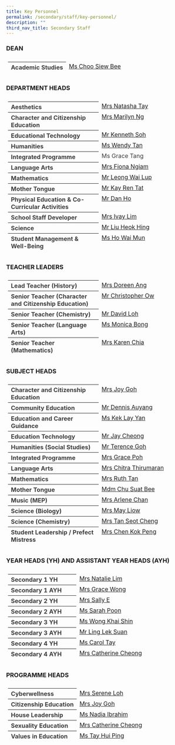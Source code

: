 ```yaml
---
title: Key Personnel
permalink: /secondary/staff/key-personnel/
description: ""
third_nav_title: Secondary Staff
---
```

<style type="text/css">
.tg {
    color: #3D3D3D;
    padding: 10px 5px;
    text-align: left;
    width: 100%;
}
.tg td {
    overflow: hidden;
    word-break: normal;
}
.tg th {
    color: #3D3D3D;
    font-weight: bold;
}
.tg .tr-norm {
    vertical-align: top;
    width: 60%;
}
.tg .tr-header {
    text-align: left;
    font-weight: bold;
    vertical-align: top;
    width: 50%;
}
</style>

### DEAN

<table class="tg">
  <thead>
    <tr>
      <th class="tr-header">Academic Studies</th>
      <td class="tr-norm"><a href="mailto:choo_siew_bee@schools.gov.sg">Ms Choo Siew Bee</a></td>
    </tr>
  </thead>
  <tbody>
  </tbody>
</table>

### DEPARTMENT HEADS
<table class="tg">
  <thead>
    <tr>
      <th class="tr-header">Aesthetics</th>
      <td class="tr-norm"><a href="mailto:sophia_natasha_wei_junhao@schools.gov.sg">Mrs Natasha Tay</a></td>
    </tr>
    <tr>
      <th class="tr-header">Character and Citizenship Education</th>
      <td class="tr-norm"><a href="mailto:lau_li-lin_marilyn@schools.gov.sg">Mrs Marilyn Ng</a></td>
    </tr>
    <tr>
      <th class="tr-header">Educational Technology</th>
      <td class="tr-norm"><a href="mailto:soh_chen_wai_kenneth@schools.gov.sg">Mr Kenneth Soh</a></td>
    </tr>
    <tr>
      <th class="tr-header">Humanities</th>
      <td class="tr-norm"><a href="mailto:wendy_li-_jin_tan@schools.gov.sg">Ms Wendy Tan</a></td>
    </tr>
    <tr>
      <th class="tr-header">Integrated Programme</th>
      <td class="tr-norm">Ms Grace Tang</td>
    </tr>
    <tr>
      <th class="tr-header">Language Arts</th>
      <td class="tr-norm"><a href="mailto:fiona_ngiam@schools.gov.sg">Mrs Fiona Ngiam</a></td>
    </tr>
    <tr>
      <th class="tr-header">Mathematics</th>
      <td class="tr-norm"><a href="mailto:leong_wai_lup@schools.gov.sg">Mr Leong Wai Lup</a></td>
    </tr>
    <tr>
      <th class="tr-header">Mother Tongue</th>
      <td class="tr-norm"><a href="mailto:kay_ren_tat@schools.gov.sg">Mr Kay Ren Tat</a></td>
    </tr>
    <tr>
      <th class="tr-header">Physical Education &amp; Co-Curricular Activities</th>
      <td class="tr-norm"><a href="mailto:dan_ho@schools.gov.sg">Mr Dan Ho</a></td>
    </tr>
    <tr>
      <th class="tr-header">School Staff Developer</th>
      <td class="tr-norm"><a href="mailto:tan_sin_yee_ivay@schools.gov.sg">Mrs Ivay Lim</a></td>
    </tr>
    <tr>
      <th class="tr-header">Science</th>
      <td class="tr-norm"><a href="mailto:liu_heok_hing@schools.gov.sg">Mr Liu Heok Hing</a></td>
    </tr>
    <tr>
      <th class="tr-header">Student Management &amp; Well-Being</th>
      <td class="tr-norm"><a href="mailto:ho_wai_mun@schools.gov.sg">Ms Ho Wai Mun</a></td>
    </tr>
  </thead>
  <tbody>
  </tbody>
</table>

### TEACHER LEADERS

<table class="tg">
  <thead>
    <tr>
      <th class="tr-header">Lead Teacher (History)</th>
      <td class="tr-norm"><a href="mailto:lim_li_huang_doreen@schools.gov.sg">Mrs Doreen Ang</a></td>
    </tr>
    <tr>
      <th class="tr-header">Senior Teacher (Character and Citizenship Education)</th>
      <td class="tr-norm"><a href="mailto:ow_chee_keong_christopher@schools.gov.sg">Mr Christopher Ow</a></td>
    </tr>
    <tr>
      <th class="tr-header">Senior Teacher (Chemistry)</th>
      <td class="tr-norm"><a href="mailto:loh_jee_yong_david@schools.gov.sg">Mr David Loh</a></td>
    </tr>
    <tr>
      <th class="tr-header">Senior Teacher (Language Arts)</th>
      <td class="tr-norm"><a href="mailto:monica_bong@schools.gov.sg">Ms Monica Bong</a></td>
    </tr>
    <tr>
      <th class="tr-header">Senior Teacher (Mathematics)</th>
      <td class="tr-norm"><a href="mailto:low_geok_lin_karen@schools.gov.sg">Mrs Karen Chia</a></td>
    </tr>
  </thead>
  <tbody>
  </tbody>
</table>

### SUBJECT HEADS

<table class="tg">
  <thead>
    <tr>
      <th class="tr-header">Character and Citizenship Education</th>
      <td class="tr-norm"><a href="mailto:joy_sim@schools.gov.sg">Mrs Joy Goh</a></td>
    </tr>
    <tr>
      <th class="tr-header">Community Education</th>
      <td class="tr-norm"><a href="mailto:auyang_seh_hon_dennis@schools.gov.sg">Mr Dennis Auyang</a></td>
    </tr>
    <tr>
      <th class="tr-header"> Education and Career Guidance</th>
      <td class="tr-norm"><a href="mailto:kek_lay_yan@schools.gov.sg">Ms Kek Lay Yan</a></td>
    </tr>
    <tr>
      <th class="tr-header">Education Technology</th>
      <td class="tr-norm"><a href="mailto:jay_cheong_han_wen@schools.gov.sg">Mr Jay Cheong</a></td>
    </tr>
    <tr>
      <th class="tr-header">Humanities (Social Studies)</th>
      <td class="tr-norm"><a href="mailto:goh_keng_lee_terence@mgs.sch.edu.sg">Mr Terence Goh</a></td>
    </tr>
    <tr>
      <th class="tr-header">Integrated Programme</th>
      <td class="tr-norm"><a href="mailto:grace_poh@schools.gov.sg">Mrs Grace Poh</a></td>
    </tr>
    <tr>
      <th class="tr-header">Language Arts</th>
      <td class="tr-norm"><a href="mailto:chitra_thirumaran@schools.gov.sg">Mrs Chitra Thirumaran</a></td>
    </tr>
    <tr>
      <th class="tr-header">Mathematics</th>
      <td class="tr-norm"><a href="mailto:ruth_tan@schools.gov.sg">Mrs Ruth Tan</a></td>
    </tr>
    <tr>
      <th class="tr-header">Mother Tongue</th>
      <td class="tr-norm"><a href="mailto:chu_suat_bee@schools.gov.sg">Mdm Chu Suat Bee</a></td>
    </tr>
    <tr>
      <th class="tr-header">Music (MEP)</th>
      <td class="tr-norm"><a href="mailto:low_siew_kheng_arlene@schools.gov.sg">Mrs Arlene Chan</a></td>
    </tr>
    <tr>
      <th class="tr-header">Science (Biology)</th>
      <td class="tr-norm"><a href="mailto:phua_poh_eng@schools.gov.sg">Mrs May Liow</a></td>
    </tr>
    <tr>
      <th class="tr-header">Science (Chemistry)</th>
      <td class="tr-norm"><a href="mailto:lim_seot_cheng@schools.gov.sg">Mrs Tan Seot Cheng</a></td>
    </tr>
    <tr>
      <th class="tr-header">Student Leadership / Prefect Mistress</th>
      <td class="tr-norm"><a href="mailto:chen_kok_peng@schools.gov.sg">Mrs Chen Kok Peng</a></td>
    </tr>
  </thead>
  <tbody>
  </tbody>
</table>

### YEAR HEADS (YH) AND ASSISTANT YEAR HEADS (AYH)

<table class="tg">
  <thead>
    <tr>
      <th class="tr-header">Secondary 1 YH</th>
      <td class="tr-norm"><a href="mailto:natalie_chew@schools.gov.sg">Mrs Natalie Lim</a></td>
    </tr>
    <tr>
      <th class="tr-header">Secondary 1 AYH</th>
      <td class="tr-norm"><a href="mailto:grace_yeo_hui_ling@schools.gov.sg">Mrs Grace Wong</a></td>
    </tr>
    <tr>
      <th class="tr-header">Secondary 2 YH</th>
      <td class="tr-norm"><a href="mailto:pang_sally@schools.gov.sg">Mrs Sally E</a> </td>
    </tr>
    <tr>
      <th class="tr-header">Secondary 2 AYH</th>
      <td class="tr-norm"><a href="mailto:janine_sarah_poon@schools.gov.sg">Ms Sarah Poon</a></td>
    </tr>
    <tr>
      <th class="tr-header">Secondary 3 YH</th>
      <td class="tr-norm"><a href="mailto:wong_khai_shin@schools.gov.sg">Ms Wong Khai Shin</a> </td>
    </tr>
    <tr>
      <th class="tr-header">Secondary 3 AYH</th>
      <td class="tr-norm"><a href="mailto:ling_lek_suan@schools.gov.sg" target="">Mr Ling Lek Suan</a><a href="mailto:catherine_cheong@schools.gov.sg"></a></td>
    </tr>
    <tr>
      <th class="tr-header">Secondary 4 YH</th>
      <td class="tr-norm"><a href="mailto:carol_tay_dan_guey@schools.gov.sg">Ms Carol Tay</a> </td>
    </tr>
    <tr>
      <th class="tr-header">Secondary 4 AYH</th>
      <td class="tr-norm"><a href="mailto:catherine_cheong@schools.gov.sg">Mrs Catherine Cheong</a></td>
    </tr>
  </thead>
  <tbody>
  </tbody>
</table>

### PROGRAMME HEADS

<table class="tg">
  <thead>
    <tr>
      <th class="tr-header">Cyberwellness</th>
      <td class="tr-norm"><a href="mailto:boo_serene@schools.gov.sg">Mrs Serene Loh</a></td>
    </tr>
    <tr>
      <th class="tr-header">Citizenship Education</th>
      <td class="tr-norm"><a href="mailto:joy_sim@schools.gov.sg">Mrs Joy Goh</a><a href="mailto:janine_sarah_poon@schools.gov.sg"></a></td>
    </tr>
    <tr>
      <th class="tr-header">House Leadership</th>
      <td class="tr-norm"><a href="mailto:nadia_dahak_ibrahim@schools.gov.sg">Ms Nadia Ibrahim</a></td>
    </tr>
    <tr>
      <th class="tr-header">Sexuality Education</th>
      <td class="tr-norm"><a href="mailto:catherine_cheong@schools.gov.sg">Mrs Catherine Cheong</a></td>
    </tr>
    <tr>
      <th class="tr-header">Values in Education</th>
      <td class="tr-norm"><a href="mailto:tay_hui_ping@schools.gov.sg" target="">Ms Tay Hui Ping</a></td>
    </tr>
  </thead>
  <tbody>
  </tbody>
</table>